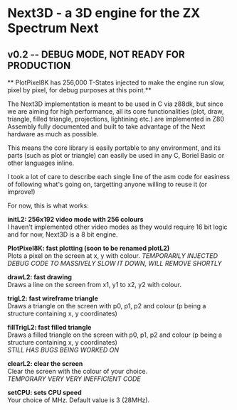 # Next3D - a 3D engine for the ZX Spectrum Next

## v0.2 -- DEBUG MODE, NOT READY FOR PRODUCTION
** PlotPixel8K has 256,000 T-States injected to make the engine run slow, pixel by pixel, for debug purposes at this point.**


The Next3D implementation is meant to be used in C via z88dk, but since we are aiming for high performance, all its core functionalities (plot, draw, triangle, filled triangle, projections, lightining etc.) are implemented in Z80 Assembly fully documented and built to take advantage of the Next hardware as much as possible.

This means the core library is easily portable to any environment, and its parts (such as plot or triangle) can easily be used in any C, Boriel Basic or other languages inline.

I took a lot of care to describe each single line of the asm code for easiness of following what's going on, targetting anyone willing to reuse it (or improve!)

For now, this is what works:

**initL2: 256x192 video mode with 256 colours**  
I haven't implemented other video modes as they would require 16 bit logic and for now, Next3D is a 8 bit engine.

**PlotPixel8K: fast plotting (soon to be renamed plotL2)**  
Plots a pixel on the screen at x, y with colour.
_TEMPORARILY INJECTED DEBUG CODE TO MASSIVELY SLOW IT DOWN, WILL REMOVE SHORTLY_

**drawL2: fast drawing**  
Draws a line on the screen from x1, y1 to x2, y2 with colour.

**trigL2: fast wireframe triangle**  
Draws a triangle on the screen with p0, p1, p2 and colour (p being a structure containing x, y coordinates)

**fillTrigL2: fast filled triangle**  
Draws a filled triangle on the screen with p0, p1, p2 and colour (p being a structure containing x, y coordinates)  
_STILL HAS BUGS BEING WORKED ON_

**clearL2: clear the screen**  
Clear the screen with the colour of your choice.  
_TEMPORARY VERY VERY INEFFICIENT CODE_

**setCPU: sets CPU speed**  
Your choice of MHz. Default value is 3 (28MHz).
